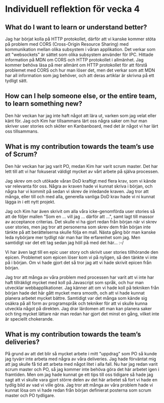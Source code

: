 # Individuell reflektion för vecka 4

## What do I want to learn or understand better?

Jag har börjat kolla på HTTP protokollet, därför att vi kanske kommer stöta på problem med CORS (Cross-Origin Resource Sharing) med kommunikation mellan olika subsystem i våran applikation.
Det verkar som att "websockets" är sättet som olika subsystem använder för IPC.
Hittade information på MDN om CORS och HTTP protokollet i allmänhet.
Jag kommer behöva läsa på mer allmänt om HTTP protokollet för att förstå problemet med CORS och hur man löser det, men det verkar som att MDN har all information som jag behöver, och att deras artiklar är skrivna på ett tydligt sätt.

## How can I help someone else, or the entire team, to learn something new?

Den här veckan har jag inte haft något att lära ut, varken som jag velat eller känt för.
Jag och Kim har tillsammans lärt oss några saker om hur man skriver user stories och sköter en Kanbanboard, med det är något vi har lärt oss tillsammans.

## What is my contribution towards the team’s use of Scrum?

Den här veckan har jag varit PO, medan Kim har varit scrum master.
Det har lett till att vi har fokuserat väldigt mycket av vårt arbete på själva processen.

Jag skrev om och utökade våran DoD kraftigt med flera krav, som vi kände var relevanta för oss.
Några av kraven hade vi kunnat skriva i början, och några har vi kommit på sedan vi skrev de inledande kraven.
Jag tror att många, eller till och med alla, generella vanliga DoD krav hade vi ni kunnat lägga in i ett nytt projekt.

Jag och Kim har även skrivit om alla våra icke-genomförda user stories så att de följer mallen "Som en ... vill jag ... därför att ...", samt lagt till massor av acceptance criterias.
Det skulle vi ha gjort redan från början när vi skrev user stories, men jag tror att personerna som skrev dem från början inte tänkte på att berättelserna skulle följa en mall.
Nästa gång bör man kanske leda nybörjare mer tydligt när man har lite erfarenhet som jag.
Men samtidigt var det ett tag sedan jag höll på med det här... :-/

Vi har även lagt till en epic user story och skrivit user stories tillhörande den epicen.
Problemet som epicen löser kom vi på nyligen, så den tänkte vi inte på i början.
Om vi hade gjort det så tror jag att vi hade skrivit epicen från början.

Jag tror att många av våra problem med processen har varit att vi inte har haft tillräkligt mycket med koll på Javascript som språk, och hur man utvecklar webbapplikationer.
Jag känner att om vi hade koll på tekniken från början hade det här gått mycket mera smooth, och att vi hade kunnat planera arbetet mycket bättre.
Samtidigt var det många som kände sig osäkra på all form av programspråk och tekniker för att vi skulle kunna utveckla något på direkten.
Jag drar lärdomen att man kan planera saker och ting mycket lättare när man redan har gjort det minst en gång, vilket inte är speciellt chokerande.

## What is my contribution towards the team’s deliveries?

På grund av att det blir så mycket arbete i mitt "uppdrag" som PO så kunde jag tyvärr inte arbeta med några av våra deliveries.
Jag hade förväntat mig att jag skulle få tid att arbeta med något litet i alla fall.
Nu har jag redan varit scrum master och PO, så jag kommer inte behöva göra det här arbetet igen i framtiden.
Men om jag hade kunnat ge ett tips till oss tidigare så hade jag sagt att vi skulle vara gjort större delen av det här arbetet så fort vi hade en tydlig bild av vad vi ville göra.
Jag tror att många av våra problem hade vi kunnat lösa om vi hade redan från början definierat posterna som scrum master och PO tydligare.
